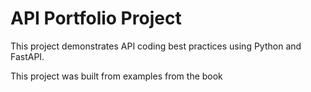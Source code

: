 # API Portfolio Project
This project demonstrates API coding best practices using Python and FastAPI.

This project was built from examples from the book 
